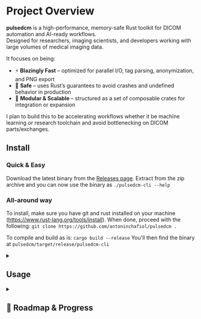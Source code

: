 # Project Overview
**pulsedcm** is a high-performance, memory-safe Rust toolkit for DICOM automation and AI-ready workflows.  
Designed for researchers, imaging scientists, and developers working with large volumes of medical imaging data.

It focuses on being:

- ⚡ **Blazingly Fast** – optimized for parallel I/O, tag parsing, anonymization, and PNG export
- 🦀 **Safe** – uses Rust’s guarantees to avoid crashes and undefined behavior in production
- 🧱 **Modular & Scalable** – structured as a set of composable crates for integration or expansion


I plan to build this to be accelerating workflows whether it be machine learning or research toolchain and avoid bottlenecking on DICOM parts/exchanges.


## Install 
### Quick & Easy

Download the latest binary from the [Releases page](https://github.com/antoninchafiol/pulsedcm/releases).
Extract from the zip archive and you can now use the binary as 
```./pulsedcm-cli --help```

### All-around way
To install, make sure you have git and rust installed on your machine (https://www.rust-lang.org/tools/install).
When done, proceed with the following:
`git clone https://github.com/antoninchafiol/pulsedcm .`

To compile and build as is:
`cargo build --release`
You'll then find the binary at `pulsedcm/target/release/pulsedcm-cli`




<details> 
<summary> <h2> Usage </h2> </summary>


```bash
pulsedcm [PATH] [COMMAND] [MODE] [EXTRA]
```
### ⚙ Arguments

| Argument   | Description                                                                                  |
|------------|----------------------------------------------------------------------------------------------|
| `PATH`     | Path to a single DICOM file or a directory. If a directory is provided, all `.dcm` files inside will be processed. |
| `COMMAND`     | specific command to process the files.|
| `MODE`     | Defines how metadata should be displayed. **See specific command behaviour for mode and extra.**|
| `EXTRA`    | Optional, command & mode-specific arguments (e.g., exporting).                             |

<details>
<summary> <h3> 🔖 Tag Mode </h3> </summary>
Use the `tags` command to display or export metadata.

```bash
pulsedcm <PATH> tags <MODE> [EXTRA]
```

#### Available `MODE` options:

| Mode | Description |
|---|---|
|`all`| Displays **all** available DICOM tags in a detailed format.                                   |
|`short`| Displays a predefined short list of common tags: `PatientName`, `StudyDate`, `Modality`, `SeriesDescription`.|
|`specific`| Act as the `EXTRA`. Displays only selected tags, comma-separated. Tag names are case-insensitive.|

##### Example using `specific` mode:
```bash
pulsedcm ./scan.dcm tags PatientName,PatientID,StudyDate
```

#### Available `EXTRA` options
Can add either one or all to export the usual output as serialized JSON or CSV.
If encounter a file at this path, create a new one
| Mode | Description |
|---|---|
|`--json=[PATH]`| Export as JSON  |
|`--csv=[PATH]`|  Export as CSV|

The outputed data consists of:
- filename
- name
- tag group / element
- vr
- value

</details>
<details>

<summary> <h3> 🖼 View Mode </h3> </summary>

**Warning:** As using the dicom-rs crate, the view mode is restricted and unable to decode JPEG 2000 Lossless compression as of now.

Use the `view` command to render DICOM slices as PNGs and open them with your OS’s default image viewer.

```bash
pulsedcm <PATH> view [OPTIONS]

```
#### Options

| Option            | Description                                                                                            |
| ----------------- | ------------------------------------------------------------------------------------------------------ |
| `--open <NUMBER>` | Number of images to open via the OS’s PNG viewer (e.g. `--open 5` opens the first five PNGs).          |
| `--temp`          | Write PNGs to the system temporary directory instead of alongside the DICOM files. Implies `--open 1`. |
| `--jobs <NUMBER>` | Number of threads to launch for parallel processing of slices.                                         |
| `-h`, `--help`    | Print this help message.                                                                               |

</details>
<details>
<summary> <h3> 🔒 <b>Ano</b>nymization / De-identification   </h3> </summary>


<div style="background-color: #cce5ff; border: 1px solid #b8daff; padding: 12px; border-radius: 4px; margin: 16px 0;">
ℹ️ <b>Note</b>: This is using the DICOM Supplement 142 Standard de-identification methods.
</div>
<div style="background-color: #fff3cd; border: 1px solid #ffeeba; padding: 12px; border-radius: 4px; margin: 16px 0;">
⚠️ <b>Warning</b>: No pixel modification for this version.
</div>

<h5>Usage</h5>

```bash
pulsedcm <PATH> ano [OPTIONS]
```

#### Options

| Option              | Description                                                                                                                    |
| ------------------- | ------------------------------------------------------------------------------------------------------------------------------ |
| `--action <ACTION>` | See **Action Types** table below.                                                                                              |
| `--policy <POLICY>` | See **Policy Types** table below.                                                                                              |
| `--jobs <NUMBER>`   | Number of threads to launch to process (0 or less = all available threads)                                                             |
| `--out <OUT>`       | Output directory to save anonymized files. If omitted, input files are overwritten in-place. Must be a directory if specified. |
| `-d`, `--dry`       | Show the changed args for the file. If multiple files, stops after the first to display output.                                |
| `-v`, `--verbose`   | Show all changed values.                                                                                                       |
| `-h`, `--help`      | Print this help message.                                                                                                       |

#### Action Types

| Action    | Description                                        |
| --------- | -------------------------------------------------- |
| `replace` | Replace the tag’s value with a dummy value.        |
| `zero`    | Replace the tag’s value with a zero-length string. |
| `remove`  | Remove the tag entirely.                           |

#### Policy Types

| Policy     | Description                                            |
| ---------- | ------------------------------------------------------ |
| `basic`    | Remove only the required PHI elements (safe profile).  |
| `moderate` | Also remove institution and device information.        |
| `strict`   | Maximum removal: leaves only technical/essential data. |



</details>
</details>

<details>
<summary> <h2> 🎯 Roadmap & Progress </h2> </summary>

## Base of CLI (Goals for v0.1)
- [x] tags:
- [x] all  : Dumps all tags
- [x] "tag": for a single tag
- [x] short:  a curated list of “high-value” tags (PatientID, etc...)
- [x] view: Display the image (ASCII/Invoke OS' Viewer)
- [x] anonymize: Remove PHI


## Intermediate (Goals for v0.2)
- [x] : Feature-Gated Modules: creating crates modules to add for a personalized executable.
- [x] : Optimize: tags
- [x] : Optimize: view (Doesn't need for v0.2)
- [x] : Optimize: ano  (Doesn't need for v0.2)

## Advanced (Goals for v0.3)
- [ ] : codecs integration (JPEG 2000 Lossless)
- [ ] : API development

## Extensions & Polish
- [ ] : PACS Integration
- [ ] : Implement DICOMWeb
</details>




